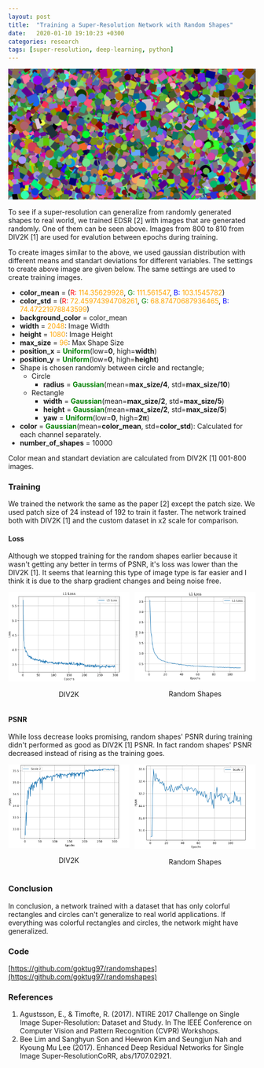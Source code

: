 ```yaml
---
layout: post
title:  "Training a Super-Resolution Network with Random Shapes"
date:   2020-01-10 19:10:23 +0300
categories: research
tags: [super-resolution, deep-learning, python]
---
```


![Random Shapes](/assets/images/random_shapes.png)

To see if a super-resolution can generalize from randomly generated
shapes to real world, we trained EDSR [2] with images that are generated
randomly. One of them can be seen above. Images from 800 to 810 from
DIV2K [1] are used for evalution between epochs during training.

To create images similar to the above, we used gaussian distribution
with different means and standart deviations for different
variables. The settings to create above image are given below. The
same settings are used to create training images.

- **color_mean** = (<span style="color:red">R:</span>
<span style="color:orange">114.35629928</span>,
<span style="color:green">G: </span><span style="color:orange">111.561547</span>,
<span style="color:blue">B: </span><span style="color:orange">103.1545782</span>)
- **color_std** = (<span style="color:red">R:</span>
<span style="color:orange">72.45974394708261</span>,
<span style="color:green">G: </span><span style="color:orange">68.87470687936465</span>,
<span style="color:blue">B: </span><span style="color:orange">74.47221978843599</span>)
- **background_color** = color_mean 
- **width** = <span style="color:orange">2048</span>: Image Width
- **height** = <span style="color:orange">1080</span>: Image Height
- **max_size** = <span style="color:orange">96</span>: Max Shape Size
- **position_x** = <span style="color:green">**Uniform**</span>(low=**0**,
high=**width**)
- **position_y** = <span style="color:green">**Uniform**</span>(low=**0**,
high=**height**)
- Shape is chosen randomly between circle and rectangle;
  * Circle
    - **radius** = <span style="color:green">**Gaussian**</span>(mean=**max_size/4**,
std=**max_size/10**)
  * Rectangle
    - **width** = <span style="color:green">**Gaussian**</span>(mean=**max_size/2**,
std=**max_size/5**)
    - **height** = <span style="color:green">**Gaussian**</span>(mean=**max_size/2**,
std=**max_size/5**)
    - **yaw** = <span style="color:green">**Uniform**</span>(low=**0**,
high=**2π**)
- **color** = <span style="color:green">**Gaussian**</span>(mean=**color_mean**,
std=**color_std**): Calculated for each channel separately.
- **number_of_shapes** = 10000

Color mean and standart deviation are calculated from DIV2K [1] 001-800 images.

### Training

We trained the network the same as the paper [2] except the patch
size. We used patch size of 24 instead of 192 to train it faster. The
network trained both with DIV2K [1] and the custom dataset in x2 scale
for comparison.

#### Loss

Although we stopped training for the random shapes earlier because it
wasn't getting any better in terms of PSNR, it's loss was lower than
the DIV2K [1]. It seems that learning this type of image type is far
easier and I think it is due to the sharp gradient changes and being
noise free.

<div style="display:flex">
     <div style="flex:1;padding-right:5px;">
         <img src="/assets/images/div2k_l1_loss.png">
         <div class="text-block">
         <center>
         <p>DIV2K</p>
         </center>
         </div>
     </div>
     <div style="flex:1;padding-left:5px;">
         <img src="/assets/images/shapes_l1_loss.png">
         <div class="text-block">
         <center>
         <p>Random Shapes</p>
         </center>
         </div>
     </div>
</div>

#### PSNR

While loss decrease looks promising, random shapes' PSNR during training
didn't performed as good as DIV2K [1] PSNR. In fact random shapes' PSNR
decreased instead of rising as the training goes.

<div style="display:flex">
     <div style="flex:1;padding-right:5px;">
         <img src="/assets/images/div2k_l1_psnr.png">
         <div class="text-block">
         <center>
         <p>DIV2K</p>
         </center>
         </div>
     </div>
     <div style="flex:1;padding-left:5px;">
         <img src="/assets/images/shapes_l1_psnr.png">
         <div class="text-block">
         <center>
         <p>Random Shapes</p>
         </center>
         </div>
     </div>
</div>

<!-- 
### Benchmarks
Set5[3], Set14[6], BSDS100[5], Urban100[4]
-->

<!--
<style type="text/css">
.tg  {border-collapse:collapse;border-spacing:0;border-color:#aaa;}
.tg td{padding:10px 5px;border-style:solid;border-width:1px;overflow:hidden;word-break:normal;border-color:#aaa;color:#333;background-color:#fff;}
.tg th{padding:10px 5px;border-style:solid;border-width:1px;overflow:hidden;word-break:normal;border-color:#aaa;color:#fff;background-color:#f38630;}
.tg .tg-0lax{text-align:center;vertical-align:top}
</style>
<table class="tg">
  <tr>
    <th class="tg-0lax">PSNR</th>
    <th class="tg-0lax">Set5</th>
    <th class="tg-0lax">Set14</th>
    <th class="tg-0lax">BSDS100</th>
    <th class="tg-0lax">Urban100</th>
  </tr>
  <tr>
    <td class="tg-0lax">DIV2K</td>
    <td class="tg-0lax"></td>
    <td class="tg-0lax"></td>
    <td class="tg-0lax"></td>
    <td class="tg-0lax"></td>
  </tr>
  <tr>
    <td class="tg-0lax">Shapes</td>
    <td class="tg-0lax"></td>
    <td class="tg-0lax"></td>
    <td class="tg-0lax"></td>
    <td class="tg-0lax"></td>
  </tr>
</table>
-->

### Conclusion

In conclusion, a network trained with a dataset that has only colorful
rectangles and circles can't generalize to real world applications. If
everything was colorful rectangles and circles, the network might have
generalized.

### Code

[https://github.com/goktug97/randomshapes](https://github.com/goktug97/randomshapes)

### References
1. Agustsson, E., & Timofte, R. (2017). NTIRE 2017 Challenge on Single
Image Super-Resolution: Dataset and Study. In The IEEE Conference
on Computer Vision and Pattern Recognition (CVPR) Workshops.
2. Bee Lim and Sanghyun Son and Heewon Kim and Seungjun Nah and Kyoung
Mu Lee (2017). Enhanced Deep Residual Networks for Single Image
Super-ResolutionCoRR, abs/1707.02921.
<!--
3. Marco Bevilacqua, Aline Roumy, Christine Guillemot, & Marie-line
Alberi Morel (2012). Low-Complexity Single-Image Super-Resolution
based on Nonnegative Neighbor Embedding. In Proceedings of the British
Machine Vision Conference (pp. 135.1–135.10). BMVA Press.
4. J. Huang, A. Singh, & N. Ahuja (2015). Single image super-resolution
from transformed self-exemplars. In 2015 IEEE Conference on Computer
Vision and Pattern Recognition (CVPR) (pp. 5197-5206).
5. D. Martin, C. Fowlkes, D. Tal, & J. Malik (2001). A database of
human segmented natural images and its application to evaluating
segmentation algorithms and measuring ecological statistics. In
Proceedings Eighth IEEE International Conference on Computer
Vision. ICCV 2001 (pp. 416-423 vol.2).
6. R. Zeyde, M. Elad, and M. Protter (2010). On single image scale-up
using sparse-representations. In Proceedings of the International
Conference on Curves and Surfaces.
-->
